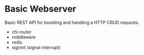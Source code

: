 # Basic Webserver

Basic REST API for boulding and handling a HTTP CRUD requests.

- chi router
- middleware
- redis
- signint (signal interrupt)

